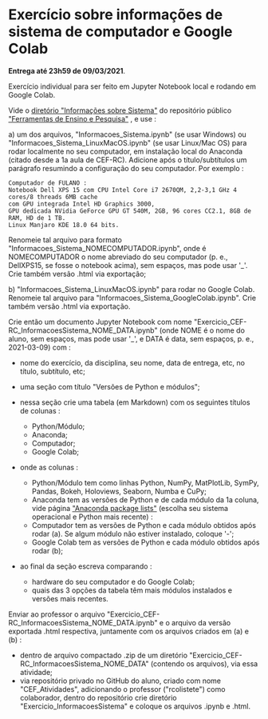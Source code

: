 # Exercício sobre informações de sistema de computador e Google Colab

**Entrega até 23h59 de 09/03/2021**.

Exercício individual para ser feito em Jupyter Notebook local e rodando em Google Colab.

Vide o [diretório "Informações sobre Sistema"](https://github.com/rcolistete/Ferramentas_Ensino_Pesquisa/tree/main/Informacoes_Sistema) do repositório público ["Ferramentas de Ensino e Pesquisa"](https://github.com/rcolistete/Ferramentas_Ensino_Pesquisa/) , e use :

a) um dos arquivos, "Informacoes_Sistema.ipynb" (se usar Windows) ou "Informacoes_Sistema_LinuxMacOS.ipynb" (se usar Linux/Mac OS) para rodar localmente no seu computador, em instalação local do Anaconda (citado desde a 1a aula de CEF-RC). Adicione após o título/subtítulos um parágrafo resumindo a configuração do seu computador. Por exemplo :

    Computador de FULANO :
    Notebook Dell XPS 15 com CPU Intel Core i7 2670QM, 2,2-3,1 GHz 4 cores/8 threads 6MB cache 
    com GPU integrada Intel HD Graphics 3000, 
    GPU dedicada NVidia GeForce GPU GT 540M, 2GB, 96 cores CC2.1, 8GB de RAM, HD de 1 TB.
    Linux Manjaro KDE 18.0 64 bits.

Renomeie tal arquivo para formato "Informacoes_Sistema_NOMECOMPUTADOR.ipynb", onde é NOMECOMPUTADOR o nome abreviado do seu computador (p. e., DellXPS15, se fosse o notebook acima), sem espaços, mas pode usar \'_'. Crie também versão .html via exportação;

b) "Informacoes_Sistema_LinuxMacOS.ipynb" para rodar no Google Colab. Renomeie tal arquivo para "Informacoes_Sistema_GoogleColab.ipynb". Crie também versão .html via exportação.

Crie então um documento Jupyter Notebook com nome "Exercicio_CEF-RC_InformacoesSistema_NOME_DATA.ipynb" (onde NOME é o nome do aluno, sem espaços, mas pode usar '\_', e DATA é data, sem espaços, p. e., 2021-03-09) com :

- nome do exercício, da disciplina, seu nome, data de entrega, etc, no título, subtítulo, etc;
- uma seção com título "Versões de Python e módulos";
- nessa seção crie uma tabela (em Markdown) com os seguintes títulos de colunas :
	* Python/Módulo;
	* Anaconda;
	* Computador;
	* Google Colab;

- onde as colunas :
	* Python/Módulo tem como linhas Python, NumPy, MatPlotLib, SymPy, Pandas, Bokeh, Holoviews, Seaborn, Numba e CuPy;
	* Anaconda tem as versões de Python e de cada módulo da 1a coluna, vide página ["Anaconda package lists"](https://docs.anaconda.com/anaconda/packages/pkg-docs/) (escolha seu sistema operacional e Python mais recente) :
	* Computador tem as versões de Python e cada módulo obtidos após rodar (a). Se algum módulo não estiver instalado, coloque '\-';
	* Google Colab tem as versões de Python e cada módulo obtidos após rodar (b);

- ao final da seção escreva comparando :
	* hardware do seu computador e do Google Colab;
	* quais das 3 opções da tabela têm mais módulos instalados e versões mais recentes.

Enviar ao professor o arquivo "Exercicio_CEF-RC_InformacoesSistema_NOME_DATA.ipynb" e o arquivo da versão exportada .html respectiva, juntamente com os arquivos criados em (a) e (b) :
- dentro de arquivo compactado .zip de um diretório "Exercicio_CEF-RC_InformacoesSistema_NOME_DATA" (contendo os arquivos), via essa atividade;
- via repositório privado no GitHub do aluno, criado com nome "CEF_Atividades", adicionando o professor ("rcolistete") como colaborador, dentro do repositório crie diretório "Exercicio_InformacoesSistema" e coloque os arquivos .ipynb e .html.